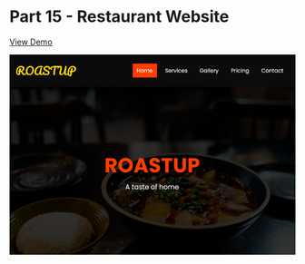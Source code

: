 # Part 15 - Restaurant Website

[View Demo](https://code-architects.github.io/15-Days-15-Projects/Part%2015%20-%20Restaurant%20Website/)

![Preview for Restaurant Website](./preview.png)